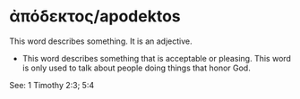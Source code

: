 # ἀπόδεκτος/apodektos
This word describes something. It is an adjective.

* This word describes something that is acceptable or pleasing. This word is only used to talk about people doing things that honor God. 

See: 1 Timothy 2:3; 5:4
